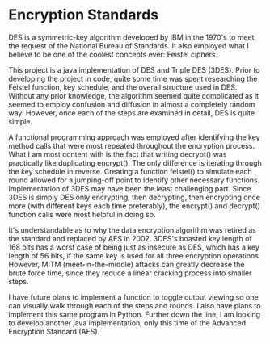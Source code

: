 # Encryption Standards

DES is a symmetric-key algorithm developed by IBM in the 1970's to meet the request of the National Bureau of Standards. It also employed what I believe to be one of the coolest concepts ever: Feistel ciphers.

This project is a java implementation of DES and Triple DES (3DES). Prior to developing the project in code, quite some time was spent researching the Feistel function, key schedule, and the overall structure used in DES. Without any prior knowledge, the algorithm seemed quite complicated as it seemed to employ confusion and diffusion in almost a completely random way. However, once each of the steps are examined in detail, DES is quite simple.

A functional programming approach was employed after identifying the key method calls that were most repeated throughout the encryption process. What I am most content with is the fact that writing decrypt() was practically like duplicating encrypt(). The only difference is iterating through the key schedule in reverse. Creating a function feistel() to simulate each round allowed for a jumping-off point to identify other necessary functions. Implementation of 3DES may have been the least challenging part. Since 3DES is simply DES only encrypting, then decrypting, then encrypting once more (with different keys each time preferably), the encrypt() and decrypt() function calls were most helpful in doing so. 

It's understandable as to why the data encryption algorithm was retired as the standard and replaced by AES in 2002. 3DES's boasted key length of 168 bits has a worst case of being just as insecure as DES, which has a key length of 56 bits, if the same key is used for all three encryption operations. However, MITM (meet-in-the-middle) attacks can greatly decrease the brute force time, since they reduce a linear cracking process into smaller steps. 

I have future plans to implement a function to toggle output viewing so one can visually walk through each of the steps and rounds. I also have plans to implement this same program in Python. Further down the line, I am looking to develop another java implementation, only this time of the Advanced Encryption Standard (AES).
